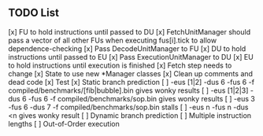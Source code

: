 TODO List
---------

[x] FU to hold instructions until passed to DU
[x] FetchUnitManager should pass a vector of all other FUs when executing fus[i].tick to allow dependence-checking
[x] Pass DecodeUnitManager to FU
[x] DU to hold instructions until passed to EU
[x] Pass ExecutionUnitManager to DU
[x] EU to hold instructions until execution is finished
[x] Fetch step needs to change
[x] State to use new *Manager classes
[x] Clean up comments and dead code
[x] Test
[x] Static branch prediction
[ ] -eus [1|2] -dus 6 -fus 6 -f compiled/benchmarks/[fib|bubble].bin gives wonky results
[ ] -eus [1|2|3] -dus 6 -fus 6 -f compiled/benchmarks/sop.bin gives wonky results
[ ] -eus 3 -fus 6 -dus 7 -f compiled/benchmarks/sop.bin stalls
[ ] -eus n -fus n -dus <n gives wonky result
[ ] Dynamic branch prediction
[ ] Multiple instruction lengths
[ ] Out-of-Order execution